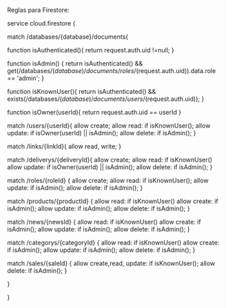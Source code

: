 Reglas para Firestore:

service cloud.firestore {

match /databases/{database}/documents{

function isAuthenticated(){
return request.auth.uid !=null;
}

function isAdmin() {
return isAuthenticated() &&
       get(/databases/$(database)/documents/roles/$(request.auth.uid)).data.role == 'admin';
}

function isKnownUser(){
return isAuthenticated() &&
exists(/databases/$(database)/documents/users/$(request.auth.uid));
}


function isOwner(userId){
  return request.auth.uid == userId
}


match /users/{userId}{
allow create;
allow read: if isKnownUser();
allow update: if isOwner(userId) || isAdmin();
allow delete: if isAdmin();
}


match /links/{linkId}{
allow read, write;
}

match /deliverys/{deliveryId}{
allow create;
allow read: if isKnownUser() 
allow update: if isOwner(userId) || isAdmin();
allow delete: if isAdmin();
}

match /roles/{roleId} {
allow create;
allow read: if isKnownUser();
allow update: if isAdmin();
allow delete: if isAdmin();
}


match /products/{productId} {
allow read: if isKnownUser() 
allow create: if isAdmin();
allow update: if isAdmin();
allow delete: if isAdmin();
}

match /news/{newsId} {
allow read: if isKnownUser() 
allow create: if isAdmin();
allow update: if isAdmin();
allow delete: if isAdmin();
}

match /categorys/{categoryId} {
allow read: if isKnownUser() 
allow create: if isAdmin();
allow update: if isAdmin();
allow delete: if isAdmin();
}


match /sales/{saleId} {
allow create,read, update: if isKnownUser();
allow delete: if isAdmin();
}


}

}
